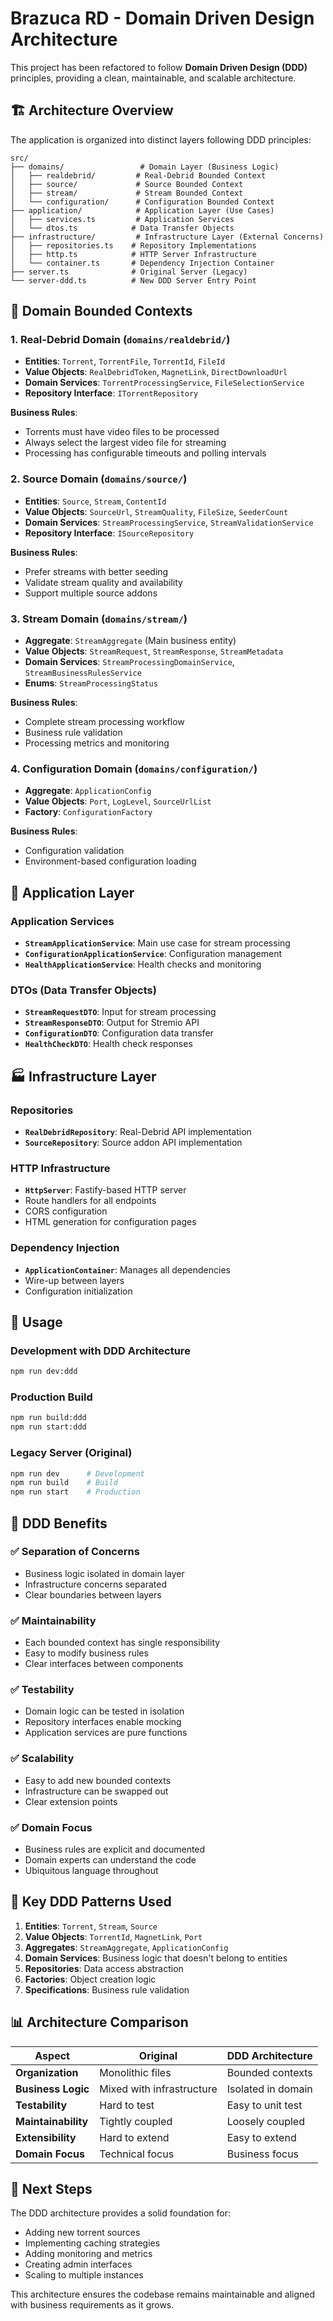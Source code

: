 # Brazuca RD - Domain Driven Design Architecture

This project has been refactored to follow **Domain Driven Design (DDD)** principles, providing a clean, maintainable, and scalable architecture.

## 🏗️ Architecture Overview

The application is organized into distinct layers following DDD principles:

```
src/
├── domains/                 # Domain Layer (Business Logic)
│   ├── realdebrid/         # Real-Debrid Bounded Context
│   ├── source/             # Source Bounded Context  
│   ├── stream/             # Stream Bounded Context
│   └── configuration/      # Configuration Bounded Context
├── application/            # Application Layer (Use Cases)
│   ├── services.ts         # Application Services
│   └── dtos.ts            # Data Transfer Objects
├── infrastructure/         # Infrastructure Layer (External Concerns)
│   ├── repositories.ts    # Repository Implementations
│   ├── http.ts            # HTTP Server Infrastructure
│   └── container.ts       # Dependency Injection Container
├── server.ts              # Original Server (Legacy)
└── server-ddd.ts          # New DDD Server Entry Point
```

## 🎯 Domain Bounded Contexts

### 1. **Real-Debrid Domain** (`domains/realdebrid/`)
- **Entities**: `Torrent`, `TorrentFile`, `TorrentId`, `FileId`
- **Value Objects**: `RealDebridToken`, `MagnetLink`, `DirectDownloadUrl`
- **Domain Services**: `TorrentProcessingService`, `FileSelectionService`
- **Repository Interface**: `ITorrentRepository`

**Business Rules**:
- Torrents must have video files to be processed
- Always select the largest video file for streaming
- Processing has configurable timeouts and polling intervals

### 2. **Source Domain** (`domains/source/`)
- **Entities**: `Source`, `Stream`, `ContentId`
- **Value Objects**: `SourceUrl`, `StreamQuality`, `FileSize`, `SeederCount`
- **Domain Services**: `StreamProcessingService`, `StreamValidationService`
- **Repository Interface**: `ISourceRepository`

**Business Rules**:
- Prefer streams with better seeding
- Validate stream quality and availability
- Support multiple source addons

### 3. **Stream Domain** (`domains/stream/`)
- **Aggregate**: `StreamAggregate` (Main business entity)
- **Value Objects**: `StreamRequest`, `StreamResponse`, `StreamMetadata`
- **Domain Services**: `StreamProcessingDomainService`, `StreamBusinessRulesService`
- **Enums**: `StreamProcessingStatus`

**Business Rules**:
- Complete stream processing workflow
- Business rule validation
- Processing metrics and monitoring

### 4. **Configuration Domain** (`domains/configuration/`)
- **Aggregate**: `ApplicationConfig`
- **Value Objects**: `Port`, `LogLevel`, `SourceUrlList`
- **Factory**: `ConfigurationFactory`

**Business Rules**:
- Configuration validation
- Environment-based configuration loading

## 🔄 Application Layer

### Application Services
- **`StreamApplicationService`**: Main use case for stream processing
- **`ConfigurationApplicationService`**: Configuration management
- **`HealthApplicationService`**: Health checks and monitoring

### DTOs (Data Transfer Objects)
- **`StreamRequestDTO`**: Input for stream processing
- **`StreamResponseDTO`**: Output for Stremio API
- **`ConfigurationDTO`**: Configuration data transfer
- **`HealthCheckDTO`**: Health check responses

## 🏭 Infrastructure Layer

### Repositories
- **`RealDebridRepository`**: Real-Debrid API implementation
- **`SourceRepository`**: Source addon API implementation

### HTTP Infrastructure
- **`HttpServer`**: Fastify-based HTTP server
- Route handlers for all endpoints
- CORS configuration
- HTML generation for configuration pages

### Dependency Injection
- **`ApplicationContainer`**: Manages all dependencies
- Wire-up between layers
- Configuration initialization

## 🚀 Usage

### Development with DDD Architecture
```bash
npm run dev:ddd
```

### Production Build
```bash
npm run build:ddd
npm run start:ddd
```

### Legacy Server (Original)
```bash
npm run dev      # Development
npm run build    # Build
npm run start    # Production
```

## 🎨 DDD Benefits

### ✅ **Separation of Concerns**
- Business logic isolated in domain layer
- Infrastructure concerns separated
- Clear boundaries between layers

### ✅ **Maintainability**
- Each bounded context has single responsibility
- Easy to modify business rules
- Clear interfaces between components

### ✅ **Testability**
- Domain logic can be tested in isolation
- Repository interfaces enable mocking
- Application services are pure functions

### ✅ **Scalability**
- Easy to add new bounded contexts
- Infrastructure can be swapped out
- Clear extension points

### ✅ **Domain Focus**
- Business rules are explicit and documented
- Domain experts can understand the code
- Ubiquitous language throughout

## 🔧 Key DDD Patterns Used

1. **Entities**: `Torrent`, `Stream`, `Source`
2. **Value Objects**: `TorrentId`, `MagnetLink`, `Port`
3. **Aggregates**: `StreamAggregate`, `ApplicationConfig`
4. **Domain Services**: Business logic that doesn't belong to entities
5. **Repositories**: Data access abstraction
6. **Factories**: Object creation logic
7. **Specifications**: Business rule validation

## 📊 Architecture Comparison

| Aspect | Original | DDD Architecture |
|--------|----------|------------------|
| **Organization** | Monolithic files | Bounded contexts |
| **Business Logic** | Mixed with infrastructure | Isolated in domain |
| **Testability** | Hard to test | Easy to unit test |
| **Maintainability** | Tightly coupled | Loosely coupled |
| **Extensibility** | Hard to extend | Easy to extend |
| **Domain Focus** | Technical focus | Business focus |

## 🎯 Next Steps

The DDD architecture provides a solid foundation for:
- Adding new torrent sources
- Implementing caching strategies
- Adding monitoring and metrics
- Creating admin interfaces
- Scaling to multiple instances

This architecture ensures the codebase remains maintainable and aligned with business requirements as it grows.
